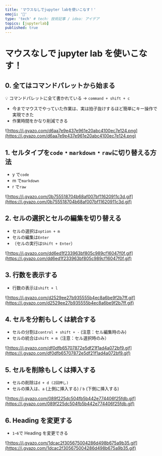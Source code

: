 ```yaml
---
title: 'マウスなしでjupyter labを使いこなす！'
emoji: '💬'
type: 'tech' # tech: 技術記事 / idea: アイデア
topics: [jupyterlab]
published: true
---
```


# マウスなしで jupyter lab を使いこなす！

## 0. 全てはコマンドパレットから始まる

💡 コマンドパレットに全て書かれている → `command + shift + c`

- 今までマウスでやっていた作業は、実は拍子抜けするほど簡単にキー操作で実現できた
- 作業時間をかなり削減できる

![https://i.gyazo.com/d6aa7e9e437e961e20abc4100ec7e124.png](https://i.gyazo.com/d6aa7e9e437e961e20abc4100ec7e124.png)

## 1. セルタイプを`code`・`markdown`・`raw`に切り替える方法

- y で`code`
- m で`markdown`
- r で`raw`

![https://i.gyazo.com/0b755518704b68af007bf11620911c3d.gif](https://i.gyazo.com/0b755518704b68af007bf11620911c3d.gif)

## 2. セルの選択とセルの編集を切り替える

- セルの選択は`option + m`
- セルの編集は`Enter`
- （セルの実行は`Shift + Enter`）

![https://i.gyazo.com/dd6ed1f233963bf805c989cf16047f0f.gif](https://i.gyazo.com/dd6ed1f233963bf805c989cf16047f0f.gif)

## 3. 行数を表示する

- 行数の表示は`shift + l`

![https://i.gyazo.com/d2529ee27b935555b4ec8a6be9f2b7ff.gif](https://i.gyazo.com/d2529ee27b935555b4ec8a6be9f2b7ff.gif)

## 4. セルを分割もしくは統合する

- セルの分割は`control + shift + -` (注意：セル編集時のみ)
- セルの統合は`shift + m`（注意：セル選択時のみ）

![https://i.gyazo.com/df0dfb65707872e5df21f1ad4a072bf9.gif](https://i.gyazo.com/df0dfb65707872e5df21f1ad4a072bf9.gif)

## 5. セルを削除もしくは挿入する

- セルの削除は`d + d (2回押し)`
- セルの挿入は、`a` (上側に挿入する) / `b` (下側に挿入する)

![https://i.gyazo.com/089f225dc504fb5b442e774406f25fdb.gif](https://i.gyazo.com/089f225dc504fb5b442e774406f25fdb.gif)

## 6. Heading を変更する

- `1~6`で Heading を変更できる

![https://i.gyazo.com/1dcac2f305675004286d498b675a9b35.gif](https://i.gyazo.com/1dcac2f305675004286d498b675a9b35.gif)
